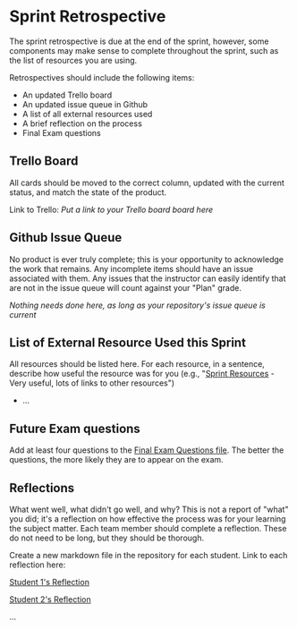 # Sprint Retrospective

The sprint retrospective is due at the end of the sprint, however, some components may make sense to complete throughout the sprint, such as the list of resources you are using.

Retrospectives should include the following items:

- An updated Trello board
- An updated issue queue in Github
- A list of all external resources used
- A brief reflection on the process
- Final Exam questions

## Trello Board

All cards should be moved to the correct column, updated with the current status, and match the state of the product.

Link to Trello: *Put a link to your Trello board board here*

## Github Issue Queue

No product is ever truly complete; this is your opportunity to acknowledge the work that remains. Any incomplete items should have an issue associated with them. Any issues that the instructor can easily identify that are not in the issue queue will count against your "Plan" grade.

*Nothing needs done here, as long as your repository's issue queue is current*

## List of External Resource Used this Sprint

All resources should be listed here. For each resource, in a sentence, describe how useful the resource was for you (e.g., "[Sprint Resources](resources.md "Resources for Sprint") - Very useful, lots of links to other resources")

- ...

## Future Exam questions

Add at least four questions to the [Final Exam Questions file](exam.md "Final Exam Questions file"). The better the questions, the more likely they are to appear on the exam.

## Reflections

What went well, what didn't go well, and why? This is not a report of "what" you did; it's a reflection on how effective the process was for your learning the subject matter. Each team member should complete a reflection. These do not need to be long, but they should be thorough.

Create a new markdown file in the repository for each student. Link to each reflection here:

[Student 1's Reflection](FIXME.md "The markdown file")

[Student 2's Reflection](FIXME.md "Another markdown file")

...
